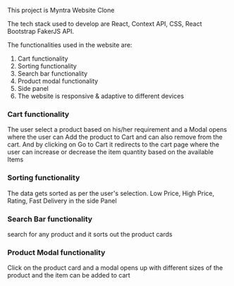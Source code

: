 This project is Myntra Website Clone

The tech stack used to develop are React, Context API, CSS, React Bootstrap FakerJS API.

The functionalities used in the website are:


1. Cart functionality
2. Sorting functionality
3. Search bar functionality
4. Product modal functionality
5. Side panel
6. The website is responsive & adaptive to different devices

<html>
<h3>Cart functionality</h3>
<p>The user select a product based on his/her requirement and a Modal opens where the user can Add the product to Cart and can also remove from the cart. And by clicking on Go to Cart it redirects to the cart page where the user can increase or decrease the item quantity based on the available Items</p>

<h3>Sorting functionality</h3>
<p>The data gets sorted as per the user's selection. Low Price, High Price, Rating, Fast Delivery in the side Panel</p>

<h3>Search Bar functionality</h3>
<p>search for any product and it sorts out the product cards</p>

<h3>Product Modal functionality</h3>
<p>Click on the product card and a modal opens up with different sizes of the product and the item can be added to cart</p>
</html>
